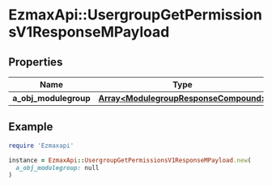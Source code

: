 # EzmaxApi::UsergroupGetPermissionsV1ResponseMPayload

## Properties

| Name | Type | Description | Notes |
| ---- | ---- | ----------- | ----- |
| **a_obj_modulegroup** | [**Array&lt;ModulegroupResponseCompound&gt;**](ModulegroupResponseCompound.md) |  |  |

## Example

```ruby
require 'Ezmaxapi'

instance = EzmaxApi::UsergroupGetPermissionsV1ResponseMPayload.new(
  a_obj_modulegroup: null
)
```

